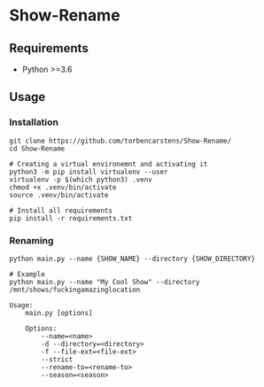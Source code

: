 # Show-Rename

## Requirements

- Python >=3.6

## Usage

### Installation

```shell
git clone https://github.com/torbencarstens/Show-Rename/
cd Show-Rename

# Creating a virtual environemnt and activating it
python3 -m pip install virtualenv --user
virtualenv -p $(which python3) .venv
chmod +x .venv/bin/activate
source .venv/bin/activate

# Install all requirements
pip install -r requirements.txt
```

### Renaming

```shell
python main.py --name {SHOW_NAME} --directory {SHOW_DIRECTORY}

# Example
python main.py --name "My Cool Show" --directory /mnt/shows/fuckingamazinglocation
```

```
Usage:
    main.py [options]
   
    Options:
        --name=<name>
        -d --directory=<directory>
        -f --file-ext=<file-ext>
        --strict
        --rename-to=<rename-to>
        --season=<season>
```
